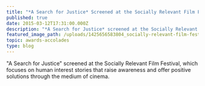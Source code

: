 ```yaml
---
title: "*A Search for Justice* Screened at the Socially Relevant Film Festival"
published: true
date: 2015-03-12T17:31:00.000Z
description: "*A Search for Justice* screened at the Socially Relevant Film Festival, which focuses on human interest stories that raise awareness and offer positive solutions through the medium of cinema."
featured_image_path: /uploads/1425656583804_socially-relevant-film-festival-457x275.jpg
topic: awards-accolades
type: blog
---
```


<span class="s1">"A Search for Justice" screened at the</span> <span class="s2">Socially Relevant Film Festival, which focuses on human interest stories that raise awareness and offer positive solutions through the medium of cinema.</span>

